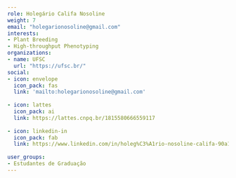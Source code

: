 ```yaml
---
role: Holegário Califa Nosoline
weight: 7
email: "holegarionosoline@gmail.com"
interests:
- Plant Breeding
- High-throughput Phenotyping
organizations:
- name: UFSC
  url: "https://ufsc.br/"
social:
- icon: envelope
  icon_pack: fas
  link: 'mailto:holegarionosoline@gmail.com'
  
- icon: lattes
  icon_pack: ai
  link: https://lattes.cnpq.br/1815580666559117
  
- icon: linkedin-in
  icon_pack: fab
  link: https://www.linkedin.com/in/holeg%C3%A1rio-nosoline-califa-90a182334/
  
user_groups:
- Estudantes de Graduação
---
```

